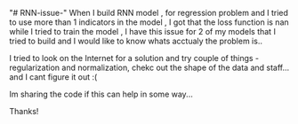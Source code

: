 "# RNN-issue-" 
When I build RNN model , for regression problem and I tried to use more than 1 indicators in the model , I got that the loss function is nan while I tried to train the model , I have this issue for 2 of my models that I tried to build and I would like to know whats acctualy the problem is..

I tried to look on the Internet for a solution and try couple of things - regularization and normalization, chekc out the shape of the data and staff... and I cant figure it out :(

Im sharing the code if this can help in some way...

Thanks! 
